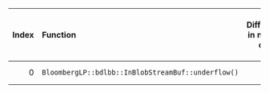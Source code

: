 |   Index | Function                                           |   Difference in number of lines |   Function size difference in bytes | Disassembly                                                             |   Number of lines in `assume` build |   Number of bytes in `assume` build |   Number of lines in `none` build |   Number of bytes in `none` build |
|--------:|:---------------------------------------------------|--------------------------------:|------------------------------------:|:------------------------------------------------------------------------|------------------------------------:|------------------------------------:|----------------------------------:|----------------------------------:|
|       0 | `BloombergLP::bdlbb::InBlobStreamBuf::underflow()` |                               1 |                                   0 | [Assumed](0.assume.s.txt), [Ignored](0.none.s.txt), [Diff](0.diff.html) |                                 144 |                             4246672 |                               144 |                           4246064 |